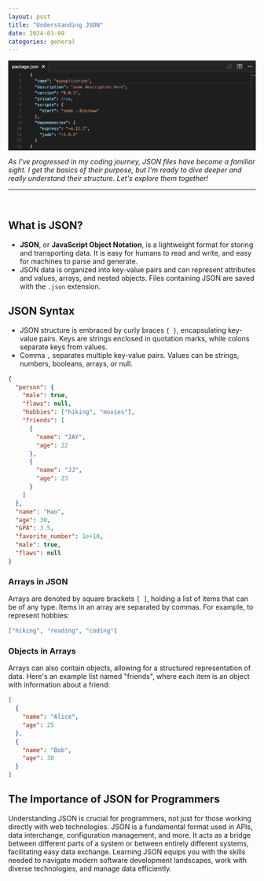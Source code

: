 ```yaml
---
layout: post
title: "Understanding JSON"
date: 2024-03-09
categories: general
---
```


<img src="/assets/images/json2.png" alt="JSON code in Visual Studio" style="display: block; width: 600px; margin-left: auto; margin-right: auto;">

_As I've progressed in my coding journey, JSON files have become a familiar sight. I get the basics of their purpose, but I'm ready to dive deeper and really understand their structure. Let's explore them together!_

<hr/>
<br>

## What is JSON?

- **JSON**, or **JavaScript Object Notation**, is a lightweight format for storing and transporting data. It is easy for humans to read and write, and easy for machines to parse and generate.
- JSON data is organized into key-value pairs and can represent attributes and values, arrays, and nested objects. Files containing JSON are saved with the `.json` extension.

## JSON Syntax

- JSON structure is embraced by curly braces `{ }`, encapsulating key-value pairs. Keys are strings enclosed in quotation marks, while colons separate keys from values.
- Comma `,` separates multiple key-value pairs. Values can be strings, numbers, booleans, arrays, or null.


```json
{
  "person": {
    "male": true,
    "flaws": null,
    "hobbies": ["hiking", "movies"],
    "friends": [
      {
        "name": "JAY",
        "age": 22
      },
      {
        "name": "JJ",
        "age": 23
      }
    ]
  },
  "name": "Hao",
  "age": 30,
  "GPA": 3.5,
  "favorite_number": 1e+10,
  "male": true,
  "flaws": null
}
```

### Arrays in JSON

Arrays are denoted by square brackets `[ ]`, holding a list of items that can be of any type. Items in an array are separated by commas. For example, to represent hobbies:

```json
["hiking", "reading", "coding"]
```

### Objects in Arrays

Arrays can also contain objects, allowing for a structured representation of data. Here's an example list named "friends", where each item is an object with information about a friend:

```json
[
  {
    "name": "Alice",
    "age": 25
  },
  {
    "name": "Bob",
    "age": 30
  }
]
```

## The Importance of JSON for Programmers

Understanding JSON is crucial for programmers, not just for those working directly with web technologies. JSON is a fundamental format used in APIs, data interchange, configuration management, and more. It acts as a bridge between different parts of a system or between entirely different systems, facilitating easy data exchange. Learning JSON equips you with the skills needed to navigate modern software development landscapes, work with diverse technologies, and manage data efficiently.

